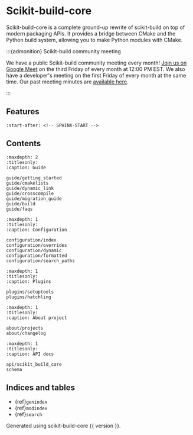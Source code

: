 # Scikit-build-core

Scikit-build-core is a complete ground-up rewrite of scikit-build on top of
modern packaging APIs. It provides a bridge between CMake and the Python build
system, allowing you to make Python modules with CMake.

:::{admonition} Scikit-build community meeting

We have a public Scikit-build community meeting every month!
[Join us on Google Meet](https://meet.google.com/dvx-jkai-xhq) on the third
Friday of every month at 12:00 PM EST. We also have a developer's meeting on the
first Friday of every month at the same time. Our past meeting minutes are
[available here](https://github.com/orgs/scikit-build/discussions/categories/community-meeting-notes).

:::

## Features

```{include} ../README.md
:start-after: <!-- SPHINX-START -->
```

## Contents

```{toctree}
:maxdepth: 2
:titlesonly:
:caption: Guide

guide/getting_started
guide/cmakelists
guide/dynamic_link
guide/crosscompile
guide/migration_guide
guide/build
guide/faqs
```

```{toctree}
:maxdepth: 1
:titlesonly:
:caption: Configuration

configuration/index
configuration/overrides
configuration/dynamic
configuration/formatted
configuration/search_paths
```

```{toctree}
:maxdepth: 1
:titlesonly:
:caption: Plugins

plugins/setuptools
plugins/hatchling
```

```{toctree}
:maxdepth: 1
:titlesonly:
:caption: About project

about/projects
about/changelog
```

```{toctree}
:maxdepth: 1
:titlesonly:
:caption: API docs

api/scikit_build_core
schema
```

## Indices and tables

- {ref}`genindex`
- {ref}`modindex`
- {ref}`search`

Generated using scikit-build-core {{ version }}.
